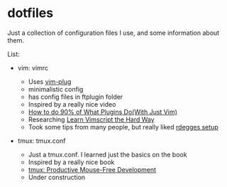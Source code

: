 # dotfiles

Just a collection of configuration files I use, and some information about them.



List:
- vim: vimrc
	+ Uses [vim-plug][vim-plug]
	+ minimalistic config
	+ has config files in ftplugin folder
	+ Inspired by a really nice video
	+ [How to do 90% of What Plugins Do(With Just Vim)][no-plugin-video]
	+ Researching [Learn Vimscript the Hard Way][lvsthw]
	+ Took some tips from many people, but really liked [rdegges setup][rdegges]

- tmux: tmux.conf
	+ Just a tmux.conf. I learned just the basics on the book 
	+ Inspired by a really nice book
	+ [tmux: Productive Mouse-Free Development][tmux-book]
	+ Under construction



[rdegges]: https://github.com/rdegges/dot-vim
[lvsthw]: http://learnvimscriptthehardway.stevelosh.com/
[vim-plug]: https://github.com/junegunn/vim-plug
[no-plugin-video]: https://youtu.be/XA2WjJbmmoM
[tmux-book]: https://pragprog.com/book/bhtmux/tmux
